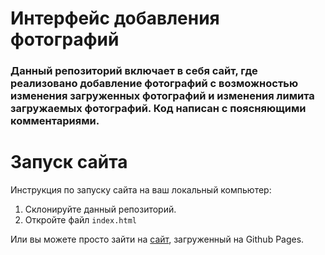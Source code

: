 # Интерфейс добавления фотографий
### Данный репозиторий включает в себя сайт, где реализовано добавление фотографий с возможностью изменения загруженных фотографий и изменения лимита загружаемых фотографий. Код написан с поясняющими комментариями.

# Запуск сайта
Инструкция по запуску сайта на ваш локальный компьютер:
   1. Склонируйте данный репозиторий.
   2. Откройте файл ```index.html```
   
Или вы можете просто зайти на [сайт](kriswis.github.io/interface-adding-photos/), загруженный на Github Pages.
